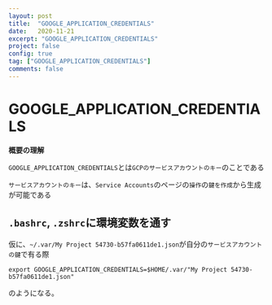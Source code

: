 ```yaml
---
layout: post
title:  "GOOGLE_APPLICATION_CREDENTIALS"
date:   2020-11-21
excerpt: "GOOGLE_APPLICATION_CREDENTIALS"
project: false
config: true
tag: ["GOOGLE_APPLICATION_CREDENTIALS"]
comments: false
---
```


# GOOGLE_APPLICATION_CREDENTIALS

**概要の理解**  

`GOOGLE_APPLICATION_CREDENTIALS`とは`GCPのサービスアカウントのキー`のことである  

`サービスアカウントのキー`は、`Service Accounts`のページの`操作`の`鍵を作成`から生成が可能である  

## `.bashrc`, `.zshrc`に環境変数を通す

仮に、`~/.var/My Project 54730-b57fa0611de1.json`が自分の`サービスアカウントの鍵`で有る際  

`export GOOGLE_APPLICATION_CREDENTIALS=$HOME/.var/"My Project 54730-b57fa0611de1.json"`  

のようになる。

